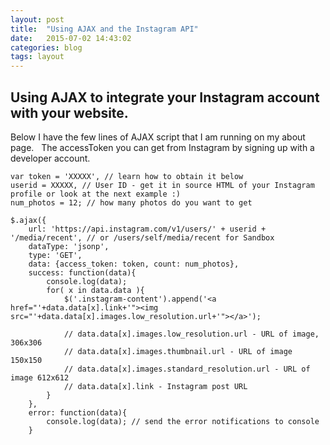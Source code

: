 ```yaml
---
layout: post
title:  "Using AJAX and the Instagram API"
date:   2015-07-02 14:43:02
categories: blog
tags: layout
---
```


## Using AJAX to integrate your Instagram account with your website.

Below I have the few lines of AJAX script that I am running on my about page.&nbsp;&nbsp; The accessToken you can get from Instagram by signing up with a developer account.&nbsp;&nbsp;

    var token = 'XXXXX', // learn how to obtain it below
    userid = XXXXX, // User ID - get it in source HTML of your Instagram profile or look at the next example :)
    num_photos = 12; // how many photos do you want to get

    $.ajax({
        url: 'https://api.instagram.com/v1/users/' + userid + '/media/recent', // or /users/self/media/recent for Sandbox
        dataType: 'jsonp',
        type: 'GET',
        data: {access_token: token, count: num_photos},
        success: function(data){
            console.log(data);
            for( x in data.data ){
                $('.instagram-content').append('<a href="'+data.data[x].link+'"><img src="'+data.data[x].images.low_resolution.url+'"></a>');

                // data.data[x].images.low_resolution.url - URL of image, 306х306
                // data.data[x].images.thumbnail.url - URL of image 150х150
                // data.data[x].images.standard_resolution.url - URL of image 612х612
                // data.data[x].link - Instagram post URL
            }
        },
        error: function(data){
            console.log(data); // send the error notifications to console
        }


